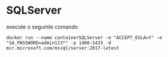 # SQLServer
execute o seguinte comando
```shell
docker run --name containerSQLServer -e "ACCEPT_EULA=Y" -e "SA_PASSWORD=admin123*" -p 1400:1433 -d mcr.microsoft.com/mssql/server:2017-latest
```